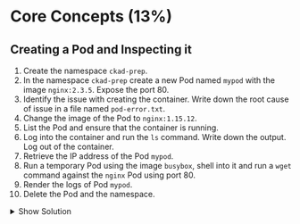 # Core Concepts (13%)

## Creating a Pod and Inspecting it

1. Create the namespace `ckad-prep`.
2. In the namespace `ckad-prep` create a new Pod named `mypod` with the image `nginx:2.3.5`. Expose the port 80.
3. Identify the issue with creating the container. Write down the root cause of issue in a file named `pod-error.txt`.
4. Change the image of the Pod to `nginx:1.15.12`.
5. List the Pod and ensure that the container is running.
6. Log into the container and run the `ls` command. Write down the output. Log out of the container.
7. Retrieve the IP address of the Pod `mypod`.
8. Run a temporary Pod using the image `busybox`, shell into it and run a `wget` command against the `nginx` Pod using port 80.
9. Render the logs of Pod `mypod`.
10. Delete the Pod and the namespace.

<details><summary>Show Solution</summary>
<p>

First, create the namespace.

```bash
kubectl create namespace ckad-prep
```

Next, create the Pod in the new namespace.

```bash
kubectl run mypod --image=nginx:2.3.5 --restart=Never --port=80 --namespace=ckad-prep
```
```bash
pod/mypod created
```

You will see that the image cannot be pulled as it doesn't exist with this tag.

```bash
kubectl get pod -n ckad-prep
```
```bash
NAME    READY   STATUS             RESTARTS   AGE
mypod   0/1     ImagePullBackOff   0          1m
```

The list of events can give you a deeper insight.

```bash
kubectl describe pod -n ckad-prep
```
```bash
...
Events:
  Type     Reason                 Age                 From                         Message
  ----     ------                 ----                ----                         -------
  Normal   Scheduled              3m3s                default-scheduler            Successfully assigned mypod to docker-for-desktop
  Normal   SuccessfulMountVolume  3m2s                kubelet, docker-for-desktop  MountVolume.SetUp succeeded for volume "default-token-jbcl6"
  Normal   Pulling                84s (x4 over 3m2s)  kubelet, docker-for-desktop  pulling image "nginx:2.3.5"
  Warning  Failed                 83s (x4 over 3m1s)  kubelet, docker-for-desktop  Failed to pull image "nginx:2.3.5": rpc error: code = Unknown desc = Error response from daemon: manifest for nginx:2.3.5 not found
  Warning  Failed                 83s (x4 over 3m1s)  kubelet, docker-for-desktop  Error: ErrImagePull
  Normal   BackOff                69s (x6 over 3m)    kubelet, docker-for-desktop  Back-off pulling image "nginx:2.3.5"
  Warning  Failed                 69s (x6 over 3m)    kubelet, docker-for-desktop  Error: ImagePullBackOff
```

Go ahead and edit the existing Pod. Alternatively, you could also just use the `kubectl set image pod mypod mypod=nginx --namespace=ckad-prep` command.

```bash
kubectl edit pod mypod --namespace=ckad-prep
```

After setting an image that does exist, the Pod should render the status `Running`.

```bash
kubectl get pod -n ckad-prep
```
```bash
NAME    READY   STATUS    RESTARTS   AGE
mypod   1/1     Running   0          14m
```

You can shell into the container and run the `ls` command.

```bash
kubectl exec mypod -it --namespace=ckad-prep  -- /bin/sh
```
```bash
/ # ls
bin  boot  dev	etc  home  lib	lib64  media  mnt  opt	proc  root  run  sbin  srv  sys  tmp  usr  var
/ # exit
```

Retrieve the IP address of the Pod with the `-o wide` command line option.

```bash
kubectl get pods -o wide -n ckad-prep
```
```bash
NAME    READY   STATUS    RESTARTS   AGE   IP               NODE
mypod   1/1     Running   0          12m   192.168.60.149   docker-for-desktop
```

Remember to use the `--rm` to create a temporary Pod.

```bash
kubectl run busybox --image=busybox --rm -it --restart=Never -n ckad-prep -- /bin/sh
```
```bash
If you don't see a command prompt, try pressing enter.
/ # wget -O- 192.168.60.149:80
Connecting to 192.168.60.149:80 (192.168.60.149:80)
<!DOCTYPE html>
<html>
<head>
<title>Welcome to nginx!</title>
<style>
    body {
        width: 35em;
        margin: 0 auto;
        font-family: Tahoma, Verdana, Arial, sans-serif;
    }
</style>
</head>
<body>
<h1>Welcome to nginx!</h1>
<p>If you see this page, the nginx web server is successfully installed and
working. Further configuration is required.</p>

<p>For online documentation and support please refer to
<a href="http://nginx.org/">nginx.org</a>.<br/>
Commercial support is available at
<a href="http://nginx.com/">nginx.com</a>.</p>

<p><em>Thank you for using nginx.</em></p>
</body>
</html>
-                    100% |**********************************************************************|   612  0:00:00 ETA
/ # exit
```

The logs of the Pod should show a single line indicating our request.

```bash
kubectl logs mypod -n ckad-prep
```
```bash
192.168.60.162 - - [17/May/2019:13:35:59 +0000] "GET / HTTP/1.1" 200 612 "-" "Wget" "-"
```

Delete the Pod and namespace after you are done.

```bash
kubectl delete pod mypod --namespace=ckad-prep
```
```bash
pod "mypod" deleted

kubectl delete namespace ckad-prep
```
```bash
namespace "ckad-prep" deleted
```

</p>
</details>
